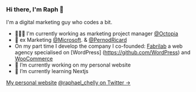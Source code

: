 ### Hi there, I'm Raph 👋

I'm a digital marketing guy who codes a bit.

- 👨🏽‍💻 I'm currently working as marketing project manager [@Octopia](https://www.octopia.com)
- 🚀 ex Marketing [@Microsoft](https://github.com/microsoft). & [@PernodRicard](https://www.pernod-ricard.com/en)
- On my part time I develop the company I co-founded: [Fabrilab](https://www.fabrilab.net) a web agency specialised on [WordPress] (https://github.com/WordPress) and [WooCommerce](https://github.com/woocommerce)
- 🔭 I’m currently working on my personal website
- 🌱 I’m currently learning Nextjs

[My personal website](https://raphaelchelly.com)
[@raphael_chelly on Twitter →](https://twitter.com/raphael_chelly)

